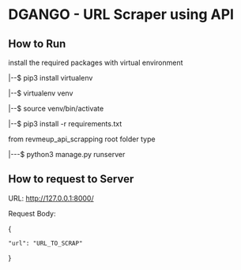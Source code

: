 # DGANGO - URL Scraper using API

## How to Run
install the required packages with virtual environment 

|--$ pip3 install virtualenv

|--$ virtualenv venv

|--$ source venv/bin/activate

|--$ pip3 install -r requirements.txt

from revmeup_api_scrapping root folder type

|---$ python3 manage.py runserver


## How to request to Server

URL: http://127.0.0.1:8000/

Request Body:

{

    "url": "URL_TO_SCRAP"
}